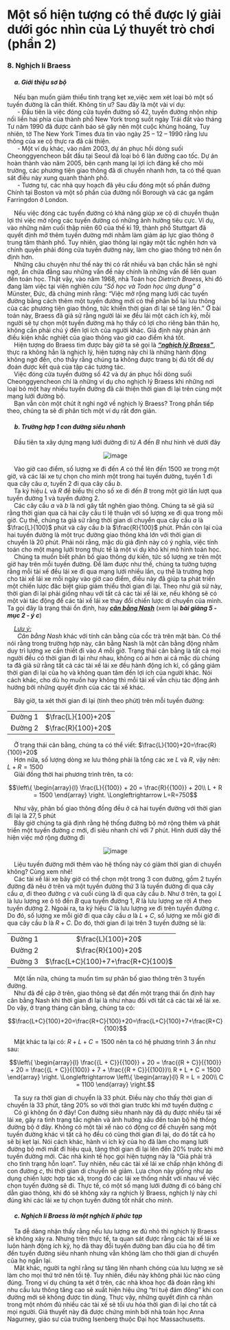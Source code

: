 # Một số hiện tượng có thể được lý giải dưới góc nhìn của Lý thuyết trò chơi (phần 2)
### 8. Nghịch lí Braess <br>
#### &nbsp;&nbsp;&nbsp;&nbsp; *a. Giới thiệu sơ bộ* <br>
&nbsp;&nbsp;&nbsp;&nbsp;Nếu bạn muốn giảm thiểu tình trạng kẹt xe,việc xem xét loại bỏ một số tuyến đường là cần thiết. Không tin ư? Sau đây là một vài ví dụ: <br>
&nbsp;&nbsp;&nbsp;&nbsp;&nbsp;&nbsp;- Đầu tiên là việc đóng cửa tuyến đường số 42, tuyến đường nhộn nhịp nối liền hai phía của thành phố New York trong suốt ngày Trái đất vào tháng Tư năm 1990 đã được cảnh báo sẽ gây nên một cuộc khủng hoảng, Tuy nhiên, tờ The New York Times đưa tin vào ngày 25 – 12 – 1990  rằng lưu thông của xe cộ thực ra đã cải thiện. <br>
&nbsp;&nbsp;&nbsp;&nbsp;&nbsp;&nbsp;- Một ví dụ khác, vào năm 2003, dự án phục hồi dòng suối Cheonggyencheon bắt đầu tại Seoul đã loại bỏ 6 làn đường cao tốc. Dự án hoàn thành vào năm 2005, bên cạnh mang lại lợi ích đáng kể cho môi trường, các phương tiện giao thông đã di chuyển nhanh hơn, ta có thể quan sát điều này xung quanh thành phố. <br>
&nbsp;&nbsp;&nbsp;&nbsp;&nbsp;&nbsp;- Tương tự, các nhà quy hoạch đã yêu cầu đóng một số phần đường Chính tại Boston và một số phần của đường nối Borough và các ga ngầm Farringdon ở London. <br>

&nbsp;&nbsp;&nbsp;&nbsp;Nếu việc đóng các tuyến đường có khả năng giúp xe cộ di chuyển thuận lợi thì việc mở rộng các tuyến đường có những ảnh hưởng tiêu cực. Ví dụ, vào những năm cuối thập niên 60 của thế kỉ 19, thành phố Stuttgart đã quyết định mở thêm tuyến đường mới nhằm làm giảm áp lực giao thông ở trung tâm thành phố. Tuy nhiên, giao thông lại ngày một tắc nghẽn hơn và chính quyền phải đóng cửa tuyến đường này, làm cho giao thông trở nên ổn định hơn. <br>
&nbsp;&nbsp;&nbsp;&nbsp;Những câu chuyện như thế này thì có rất nhiều và bạn chắc hẳn sẽ nghi ngờ, ẩn chứa đằng sau những vấn đề này chính là những vấn đề liên quan đến toán học. Thật vậy, vào năm 1968, nhà Toán học *Dietrich Braess*, khi đó đang làm việc tại viện nghiên cứu *“Số học và Toán học ứng dụng”* ở Münster, Đức, đã chứng minh rằng: “Việc mở rộng mạng lưới các tuyến đường bằng cách thêm một tuyến đường mới có thể phân bố lại lưu thông của các phương tiện giao thông, tức khiến thời gian đi lại sẽ tăng lên.” Ở bài toán này, Braess đã giả sử rằng người lái xe đều lái một cách ích kỷ, mỗi người sẽ tự chọn một tuyến đường mà họ thấy có lợi cho riêng bản thân họ, không cần phải chú ý đến lợi ích của người khác. Giả định này phản ánh điều kiện khắc nghiệt của giao thông vào giờ cao điểm khá tốt. <br>
&nbsp;&nbsp;&nbsp;&nbsp;Hiện tượng do Braess tìm được bây giờ ta sẽ gọi là ***<ins>“nghịch lý Braess”</ins>***, thực ra không hẳn là nghịch lý, hiện tượng này chỉ là những hành động không ngờ đến, cho thấy rằng chúng ta không được trang bị đủ tốt để dự đoán được kết quả của tập các tương tác. <br>
&nbsp;&nbsp;&nbsp;&nbsp;Việc đóng cửa tuyến đường số 42 và dự án phục hồi dòng suối Cheonggyencheon chỉ là những ví dụ cho nghịch lý Braess khi những nơi loại bỏ một hay nhiều tuyến đường đã cải thiện thời gian đi lại trên cùng một mạng lưới đường bộ. <br>
&nbsp;&nbsp;&nbsp;&nbsp;Bạn vẫn còn một chút ít nghi ngờ về nghịch lý Braess? Trong phần tiếp theo, chúng ta sẽ đi phân tích một ví dụ rất đơn giản. <br>

#### &nbsp;&nbsp;&nbsp;&nbsp; *b. Trường hợp 1 con đường siêu nhanh* <br>
&nbsp;&nbsp;&nbsp;&nbsp;Đầu tiên ta xây dựng mạng lưới đường đi từ $A$ đến $B$ như hình vẽ dưới đây <br>
<div align="center">

![image](https://github.com/MustardLawyer1995/LTTC-LTTCKH/assets/156400720/131f1fc8-48b8-4233-ad38-4327c04d0e0b)
</div>

&nbsp;&nbsp;&nbsp;&nbsp;Vào giờ cao điểm, số lượng xe đi đến $A$ có thể lên đến 1500 xe trong một giờ, và các lái xe tự chọn cho mình một trong hai tuyến đường, tuyến 1 đi qua cây câu $a$, tuyến 2 đi qua cây cầu $b$. <br>
&nbsp;&nbsp;&nbsp;&nbsp;Ta ký hiệu $L$ và $R$ để biểu thị cho số xe đi đến $B$ trong một giờ lần lượt qua tuyến đường 1 và tuyến đường 2. <br>
&nbsp;&nbsp;&nbsp;&nbsp;Các cây cầu $a$ và $b$ là nơi gây tắt nghẽn giao thông. Chúng ta sẽ giả sử rằng thời gian qua cả hai cây cầu tỉ lệ thuận với số lượng xe đi qua trong mỗi giờ. Cụ thể, chúng ta giả sử rằng thời gian di chuyển qua cây cầu $a$ là $\frac{L}{100}$ phút và cây cầu $b$ là $\frac{R}{100}$ phút. Phần còn lại của hai tuyến đường là một trục đường giao thông khá lớn với thời gian di chuyển là 20 phút. Phải nói rằng, mặc dù giả định này có ý nghĩa, việc tính toán cho một mạng lưới trong thực tế là một ví dụ khó khi mô hình toán học. <br>
&nbsp;&nbsp;&nbsp;&nbsp;Chúng ta muốn biết phân bố giao thông dự kiến, tức số lượng xe trên một giờ hay trên mỗi tuyến đường. Để làm được như thế, chúng ta tưởng tượng rằng mỗi tài xế đều lái xe đi qua mạng lưới nhiều lần, cụ thể là trường hợp cho tài xế lái xe mỗi ngày vào giờ cao điểm, điều này đã giúp ta phát triển một chiến lược đăc biệt giúp giảm thiểu thời gian đi lại. Theo như giả sử này, thời gian đi lại phải giống nhau với tất cả các tài xế lái xe, nếu không sẽ có một vài tác động để các tài xế lái xe thay đổi chiến lược di chuyển của mình. Ta gọi đây là trạng thái ổn định, hay ***<ins>cân bằng Nash</ins>*** (xem lại ***bài giảng 5 - mục 2 - ý c***) <br>

&nbsp;&nbsp;&nbsp;&nbsp;*<ins>Lưu ý:</ins>* <br>
&nbsp;&nbsp;&nbsp;&nbsp;&nbsp;&nbsp;*Cân bằng Nash* khác với tính cân bằng của cốc trà trên mặt bàn. Có thể nói rằng trong trường hợp này, cân bằng Nash là một cân bằng động nhằm duy trì lượng xe cần thiết đi vào $A$ mỗi giờ. Trạng thái cân bằng là tất cả mọi người đều có thời gian đi lại như nhau, không có ai hơn ai cả mặc dù chúng ta đã giả sử rằng tất cả các tài xế lái xe đều hành động ích kỉ, cố gắng giảm thời gian đi lại của họ và không quan tâm đến lợi ích của người khác. Nói cách khác, cho dù họ muốn hay không thì mỗi tài xế vẫn chịu tác động ảnh hưởng bởi những quyết định của các tài xế khác. <br>

&nbsp;&nbsp;&nbsp;&nbsp;Bây giờ, ta xét thời gian đi lại (tính theo phút) trên mỗi tuyến đường: <br>
<div align="center">

|  |  |
|:---------:|:---------:|
| Đường 1 | $\frac{L}{100}+20$ |
| Đường 2 | $\frac{R}{100}+20$ |
</div>

&nbsp;&nbsp;&nbsp;&nbsp;Ở trạng thái cân bằng, chúng ta có thể viết: $\frac{L}{100}+20=\frac{R}{100}+20$ <br>
&nbsp;&nbsp;&nbsp;&nbsp;Hơn nữa, số lượng dòng xe lưu thông phải là tổng các xe $L$ và $R$, vậy nên: $L+R=1500$ <br>
&nbsp;&nbsp;&nbsp;&nbsp;Giải đồng thời hai phương trình trên, ta có: 

```math
\left\{ \begin{array}{l}
\frac{L}{{100}} + 20 = \frac{R}{{100}} + 20\\
L + R = 1500
\end{array} \right. \Longleftrightarrow L=R=750
```
&nbsp;&nbsp;&nbsp;&nbsp;Như vậy, phân bố giao thông đồng đều ở cả hai tuyến đường với thời gian đi lại là $27,5$ phút <br>
&nbsp;&nbsp;&nbsp;&nbsp;Bây giờ chúng ta giả định rằng hệ thống đường bộ mở rộng thêm và phát triển một tuyến đường $c$ mới, đi siêu nhanh chỉ với 7 phút. Hình dưới dây thể hiện việc mở rộng đường đi<br>
<div align="center">

![image](https://github.com/MustardLawyer1995/LTTC-LTTCKH/assets/156400720/8f3b42fd-74e7-4d12-9b09-bf86b67b3e30)
</div>

&nbsp;&nbsp;&nbsp;&nbsp;Liệu tuyến đường mới thêm vào hệ thống này có giảm thời gian di chuyển không? Cùng xem nhé! <br>
&nbsp;&nbsp;&nbsp;&nbsp;Các tài xế lái xe bây giờ có thể chọn một trong 3 con đường, gồm 2 tuyến đường đã nêu ở trên và một tuyến đường thứ 3 là tuyến đường đi qua cây cầu $a$, đi theo đường $c$ và cuối cùng là đi qua cây cầu $b$. Như ở trên, ta gọi $L$ là lưu lượng xe ô tô đến $B$ qua tuyến đường 1, $R$ là lưu lượng xe rời $A$ theo tuyến đường 2. Ngoài ra, ta ký hiệu $C$ là lưu lượng xe đi trên tuyến đường $c$. Do đó, số lượng xe mỗi giờ đi qua cây cầu $a$ là $L+C$, số lượng xe mỗi giờ đi qua cây cầu $b$ là $R+C$. Do đó, thời gian đi lại trên 3 tuyến đường sẽ là: <br>
<div align="center">

|  |  |
|:---------:|:---------:|
| Đường 1 | $\frac{L}{100}+20$ |
| Đường 2 | $\frac{R}{100}+20$ |
| Đường 3 | $\frac{L+C}{100}+7+\frac{R+C}{100}$ |
</div>

&nbsp;&nbsp;&nbsp;&nbsp;Một lần nữa, chúng ta muốn tìm sự phân bố giao thông trên 3 tuyến đường. <br>
&nbsp;&nbsp;&nbsp;&nbsp;Như đã đề cập ở trên, giao thông sẽ đạt đến một trạng thái ổn định hay cân bằng Nash khi thời gian đi lại là như nhau đối với tất cả các tài xế lái xe. Do vậy, ở trạng tháng cân bằng, chúng ta có: <br>

```math
\frac{L+C}{100}+20=\frac{R+C}{100}+20=\frac{L+C}{100}+7+\frac{R+C}{100}
```
&nbsp;&nbsp;&nbsp;&nbsp;Mặt khác ta lại có: $R+L+C=1500$ nên ta có hệ phương trình 3 ẩn như sau: 

```math
\left\{ \begin{array}{l}
\frac{{L + C}}{{100}} + 20 = \frac{{R + C}}{{100}} + 20 = \frac{{L + C}}{{100}} + 7 + \frac{{R + C}}{{100}}\\
R + L + C = 1500
\end{array} \right. \Longleftrightarrow \left\{ \begin{array}{l}
R = L = 200\\
C = 1100
\end{array} \right.
```
&nbsp;&nbsp;&nbsp;&nbsp;Ta suy ra thời gian di chuyển là 33 phút. Điều này cho thấy thời gian di chuyển là 33 phút, tăng 20% so với thời gian trước khi mở tuyến đường $c$ <br>
&nbsp;&nbsp;&nbsp;&nbsp;Có gì không ổn ở đây! Con đường siêu nhanh này đã dụ được nhiều tài xế lái xe, gây ra tình trạng tắc nghẽn và ảnh hưởng xấu đến toàn bộ hệ thống đường bộ ở đây. Không có một tài xế nào có động cơ để chuyển sang một tuyến đường khác vì tất cả họ đều có cùng thời gian đi lại, do đó tất cả họ sẽ bị kẹt lại. Nói cách khác, hành vi ích kỷ của họ đã làm cho mạng lưới đường bộ mới mất đi hiệu quả, tăng thời gian đi lại lên đến 20% trước khi mở tuyến đường mới. Các nhà kinh tế học gọi hiện tượng này là “Giá phải trả cho tình trạng hỗn loạn”. Tuy nhiên, nếu các tài xế lái xe chấp nhận không đi con đường $c$, thì thời gian di chuyển sẽ giảm. Lựa chọn này giống như áp dụng chiến lược hợp tác xã, trong đó các lái xe thống nhất với nhau về việc chọn tuyến đường sẽ đi. Thực tế, có một số mạng lưới đường đi có bảng chỉ dẫn giao thông, khi đó sẽ không xảy ra nghịch lý Braess, nghịch lý này chỉ đúng khi các lái xe tự chọn tuyến đường tốt nhất cho mình. <br>

#### &nbsp;&nbsp;&nbsp;&nbsp; *c. Nghịch lí Braess là một nghịch lí phức tạp* <br>
&nbsp;&nbsp;&nbsp;&nbsp;Ta dễ dàng nhận thấy rằng nếu lưu lượng xe đủ nhỏ thì nghịch lý Braess sẽ không xảy ra. Nhưng trên thực tế, ta quan sát được rằng các tài xế lái xe luôn hành động ích kỷ, họ đã thay đổi tuyến đường ban đầu của họ để tìm đến tuyến đường siêu nhanh nhưng vẫn không làm cho thời gian di chuyển của họ ngắn lại.<br>
&nbsp;&nbsp;&nbsp;&nbsp;Mặt khác, người ta nghĩ rằng sự tăng lên nhanh chóng của lưu lượng xe sẽ làm cho mọi thứ trở nên tồi tệ. Tuy nhiên, điều này không phải lúc nào cũng đúng. Trong ví dụ chúng ta xét ở trên, các nhà khoa học đã đoán rằng khi nhu cầu lưu thông tăng cao sẽ xuất hiện hiệu ứng “trí tuệ đám đông” khi con đường mới sẽ không được tin dùng. Thực vậy, những quyết định cá nhân trong một nhóm đủ nhiều các tài xế sẽ tối ưu hóa thời gian đi lại cho tất cả mọi người. Giả thuyết này đã được chứng minh bởi nhà toán học Anna Nagurney, giáo sư của trường Isenberg thuộc Đại học Massachusetts. <br>
































